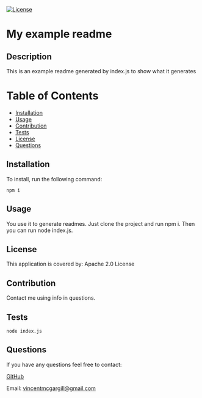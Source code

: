 [![License](https://img.shields.io/badge/License-Apache%202.0-blue.svg)](https://opensource.org/licenses/Apache-2.0)
 
# My example readme
 
 ## Description 
This is an example readme generated by index.js to show what it generates
 
# Table of Contents 
- [Installation](#installation) 
- [Usage](#usage) 
- [Contribution](#contribution) 
- [Tests](#tests) 
- [License](#license) 
- [Questions](#questions) 

## Installation 
To install, run the following command:
```
npm i
```

## Usage
You use it to generate readmes. Just clone the project and run npm i. Then you can run node index.js.

## License 
This application is covered by: Apache 2.0 License
 
## Contribution 
Contact me using info in questions.
 
## Tests 
```
node index.js
```
 
## Questions 
If you have any questions feel free to contact: 
 
[GitHub](https://github.com/vmcgargill) 
 
Email: [vincentmcgargill@gmail.com](mailto:vincentmcgargill@gmail.com)